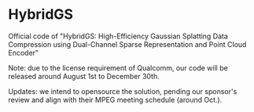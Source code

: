 # HybridGS
Official code of "HybridGS: High-Efficiency Gaussian Splatting Data Compression using Dual-Channel Sparse Representation and Point Cloud Encoder"

Note: due to the license requirement of Qualcomm, our code will be released around August 1st to December 30th.

Updates: we intend to opensource the solution, pending our sponsor's review and align with their MPEG meeting schedule (around Oct.).
